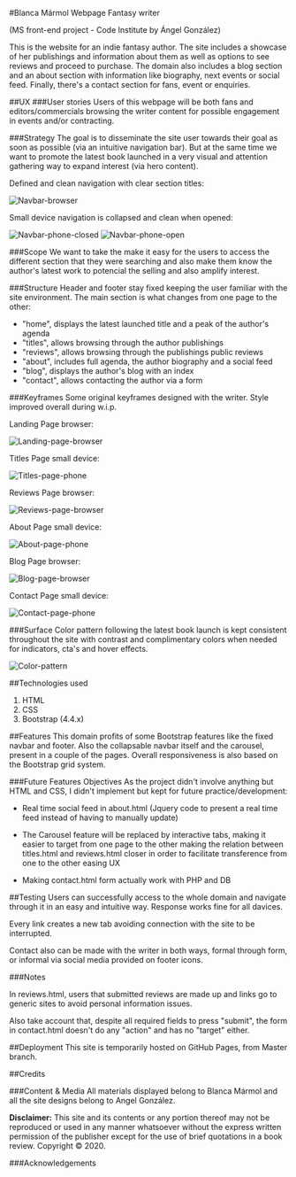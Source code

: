 #Blanca Mármol Webpage
Fantasy writer

(MS front-end project - Code Institute by Ángel González)

This is the website for an indie fantasy author. The site includes a showcase of her publishings and information about them as well as options to see reviews and proceed to purchase. The domain also includes a blog section and an about section with information like biography, next events or social feed. Finally, there's a contact section for fans, event or enquiries.

##UX
###User stories
Users of this webpage will be both fans and editors/commercials browsing the writer content for possible engagement in events and/or contracting.

###Strategy
The goal is to disseminate the site user towards their goal as soon as possible (via an intuitive navigation bar). But at the same time we want to promote the latest book launched in a very visual and attention gathering way to expand interest (via hero content).

Defined and clean navigation with clear section titles:

![Navbar-browser](/assets/images/screencaptures/Navbar_full-min.jpg "Navbar browser")

Small device navigation is collapsed and clean when opened:

![Navbar-phone-closed](/assets/images/screencaptures/Navbar_smart-closed-min.jpg "Phone browser")
![Navbar-phone-open](/assets/images/screencaptures/Navbar_smart-open-min.jpg "Phone browser")

###Scope
We want to take the make it easy for the users to access the different section that they were searching and also make them know the author's latest work to potencial the selling and also amplify interest.

###Structure
Header and footer stay fixed keeping the user familiar with the site environment. The main section is what changes from one page to the other:

* "home", displays the latest launched title and a peak of the author's agenda
* "titles", allows browsing through the author publishings
* "reviews", allows browsing through the publishings public reviews
* "about", includes full agenda, the author biography and a social feed
* "blog", displays the author's blog with an index
* "contact", allows contacting the author via a form

###Keyframes
Some original keyframes designed with the writer. Style improved overall during w.i.p.

Landing Page browser: 

![Landing-page-browser](/assets/wireframes/1_Pc_Main.png "Landing page browser")

Titles Page small device: 

![Titles-page-phone](/assets/wireframes/2_Phone_Works.png "Titles page phone")

Reviews Page browser: 

![Reviews-page-browser](/assets/wireframes/3_Pc_Review.png "Reviews page browser")

About Page small device: 

![About-page-phone](/assets/wireframes/4_Phone_About.png "About page phone")

Blog Page browser: 

![Blog-page-browser](/assets/wireframes/5_Pc_Blog.png "Blog page browser")

Contact Page small device: 

![Contact-page-phone](/assets/wireframes/6_Phone_Contact.png "Contact page phone")

###Surface
Color pattern following the latest book launch is kept consistent throughout the site with contrast and complimentary colors when needed for indicators, cta's and hover effects.

![Color-pattern](/assets/images/screencaptures/Color_pattern-min.jpg "Color palette base")

##Technologies used
1. HTML
2. CSS
3. Bootstrap (4.4.x)

##Features
This domain profits of some Bootstrap features like the fixed navbar and footer. Also the collapsable navbar itself and the carousel, present in a couple of the pages. Overall responsiveness is also based on the Bootstrap grid system.

###Future Features Objectives
As the project didn't involve anything but HTML and CSS, I didn't implement but kept for future practice/development:

* Real time social feed in about.html (Jquery code to present a real time feed instead of having to manually update)

* The Carousel feature will be replaced by interactive tabs, making it easier to target from one page to the other making the relation between titles.html and reviews.html closer in order to facilitate transference from one to the other easing UX

* Making contact.html form actually work with PHP and DB

##Testing
Users can successfully access to the whole domain and navigate through it in an easy and intuitive way. Response works fine for all davices. 

Every link creates a new tab avoiding connection with the site to be interrupted. 

Contact also can be made with the writer in both ways, formal through form, or informal via social media provided on footer icons.

###Notes

In reviews.html, users that submitted reviews are made up and links go to generic sites to avoid personal information issues.

Also take account that, despite all required fields to press "submit", the form in contact.html doesn't do any "action" and has no "target" either.

##Deployment
This site is temporarily hosted on GitHub Pages, from Master branch.

##Credits

###Content & Media
All materials displayed belong to Blanca Mármol and all the site designs belong to Angel González.

**Disclaimer:** This site and its contents or any portion thereof may not be reproduced or used in any manner whatsoever without the express written permission of the publisher except for the use of brief quotations in a book review. Copyright © 2020.

###Acknowledgements




